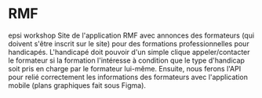 # RMF
epsi workshop
Site de l'application RMF avec annonces des formateurs (qui doivent s'être inscrit sur le site) pour des formations professionnelles pour handicapés.
L'handicapé doit pouvoir d'un simple clique appeler/contacter le formateur si la formation l'intéresse à condition que le type d'handicap soit pris en charge par le formateur lui-même.
Ensuite, nous ferons l'API pour relié correctement les informations des formateurs avec l'application mobile (plans graphiques fait sous Figma).
